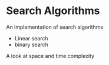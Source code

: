 # Search Algorithms
An implementation of search algorithms

* Linear search
* binary search

A look at space and time complexity
